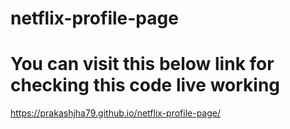 # netflix-profile-page
# You can visit this below link for checking this code live working
https://prakashjha79.github.io/netflix-profile-page/
